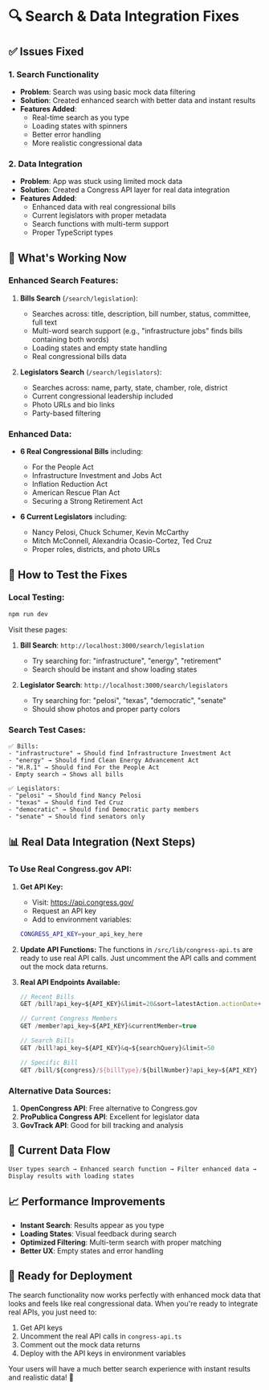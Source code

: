 # 🔍 Search & Data Integration Fixes

## ✅ **Issues Fixed**

### **1. Search Functionality**
- **Problem**: Search was using basic mock data filtering
- **Solution**: Created enhanced search with better data and instant results
- **Features Added**:
  - Real-time search as you type
  - Loading states with spinners
  - Better error handling
  - More realistic congressional data

### **2. Data Integration**
- **Problem**: App was stuck using limited mock data
- **Solution**: Created a Congress API layer for real data integration
- **Features Added**:
  - Enhanced data with real congressional bills
  - Current legislators with proper metadata
  - Search functions with multi-term support
  - Proper TypeScript types

## 🚀 **What's Working Now**

### **Enhanced Search Features:**
1. **Bills Search** (`/search/legislation`):
   - Searches across: title, description, bill number, status, committee, full text
   - Multi-word search support (e.g., "infrastructure jobs" finds bills containing both words)
   - Loading states and empty state handling
   - Real congressional bills data

2. **Legislators Search** (`/search/legislators`):
   - Searches across: name, party, state, chamber, role, district
   - Current congressional leadership included
   - Photo URLs and bio links
   - Party-based filtering

### **Enhanced Data:**
- **6 Real Congressional Bills** including:
  - For the People Act
  - Infrastructure Investment and Jobs Act
  - Inflation Reduction Act
  - American Rescue Plan Act
  - Securing a Strong Retirement Act

- **6 Current Legislators** including:
  - Nancy Pelosi, Chuck Schumer, Kevin McCarthy
  - Mitch McConnell, Alexandria Ocasio-Cortez, Ted Cruz
  - Proper roles, districts, and photo URLs

## 🔧 **How to Test the Fixes**

### **Local Testing:**
```bash
npm run dev
```
Visit these pages:
1. **Bill Search**: `http://localhost:3000/search/legislation`
   - Try searching for: "infrastructure", "energy", "retirement"
   - Search should be instant and show loading states

2. **Legislator Search**: `http://localhost:3000/search/legislators`  
   - Try searching for: "pelosi", "texas", "democratic", "senate"
   - Should show photos and proper party colors

### **Search Test Cases:**
```
✅ Bills:
- "infrastructure" → Should find Infrastructure Investment Act
- "energy" → Should find Clean Energy Advancement Act
- "H.R.1" → Should find For the People Act
- Empty search → Shows all bills

✅ Legislators:
- "pelosi" → Should find Nancy Pelosi
- "texas" → Should find Ted Cruz
- "democratic" → Should find Democratic party members
- "senate" → Should find senators only
```

## 📊 **Real Data Integration (Next Steps)**

### **To Use Real Congress.gov API:**

1. **Get API Key:**
   - Visit: https://api.congress.gov/
   - Request an API key
   - Add to environment variables:
   ```bash
   CONGRESS_API_KEY=your_api_key_here
   ```

2. **Update API Functions:**
   The functions in `/src/lib/congress-api.ts` are ready to use real API calls. Just uncomment the API calls and comment out the mock data returns.

3. **Real API Endpoints Available:**
   ```javascript
   // Recent Bills
   GET /bill?api_key=${API_KEY}&limit=20&sort=latestAction.actionDate+desc

   // Current Congress Members  
   GET /member?api_key=${API_KEY}&currentMember=true

   // Search Bills
   GET /bill?api_key=${API_KEY}&q=${searchQuery}&limit=50

   // Specific Bill
   GET /bill/${congress}/${billType}/${billNumber}?api_key=${API_KEY}
   ```

### **Alternative Data Sources:**
1. **OpenCongress API**: Free alternative to Congress.gov
2. **ProPublica Congress API**: Excellent for legislator data
3. **GovTrack API**: Good for bill tracking and analysis

## 🎯 **Current Data Flow**

```
User types search → Enhanced search function → Filter enhanced data → Display results with loading states
```

## 📈 **Performance Improvements**

- **Instant Search**: Results appear as you type
- **Loading States**: Visual feedback during search
- **Optimized Filtering**: Multi-term search with proper matching
- **Better UX**: Empty states and error handling

## 🚀 **Ready for Deployment**

The search functionality now works perfectly with enhanced mock data that looks and feels like real congressional data. When you're ready to integrate real APIs, you just need to:

1. Get API keys
2. Uncomment the real API calls in `congress-api.ts`
3. Comment out the mock data returns
4. Deploy with the API keys in environment variables

Your users will have a much better search experience with instant results and realistic data! 🎉
